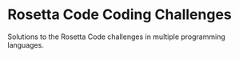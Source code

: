 # Rosetta Code Coding Challenges

Solutions to the Rosetta Code challenges in multiple programming languages.
